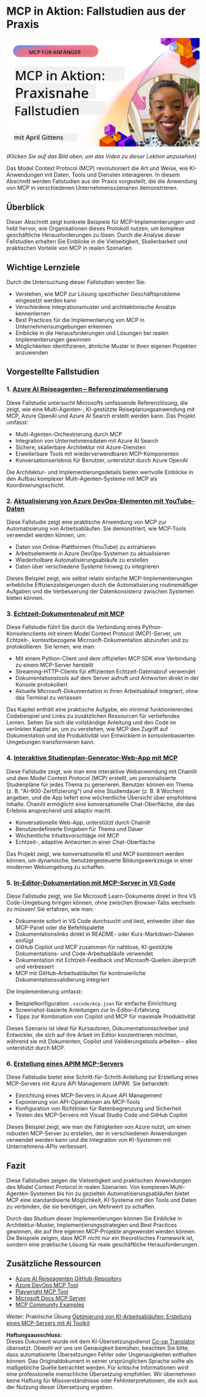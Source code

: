 <!--
CO_OP_TRANSLATOR_METADATA:
{
  "original_hash": "61a160248efabe92b09d7b08293d17db",
  "translation_date": "2025-07-29T01:01:23+00:00",
  "source_file": "09-CaseStudy/README.md",
  "language_code": "de"
}
-->
# MCP in Aktion: Fallstudien aus der Praxis

[![MCP in Aktion: Fallstudien aus der Praxis](../../../translated_images/10.3262cc80b4de5071fde8ba74c5c5d6738a0a9f398dcc0423f0210f632e2238b8.de.png)](https://youtu.be/IxshWb2Az5w)

_(Klicken Sie auf das Bild oben, um das Video zu dieser Lektion anzusehen)_

Das Model Context Protocol (MCP) revolutioniert die Art und Weise, wie KI-Anwendungen mit Daten, Tools und Diensten interagieren. In diesem Abschnitt werden Fallstudien aus der Praxis vorgestellt, die die Anwendung von MCP in verschiedenen Unternehmensszenarien demonstrieren.

## Überblick

Dieser Abschnitt zeigt konkrete Beispiele für MCP-Implementierungen und hebt hervor, wie Organisationen dieses Protokoll nutzen, um komplexe geschäftliche Herausforderungen zu lösen. Durch die Analyse dieser Fallstudien erhalten Sie Einblicke in die Vielseitigkeit, Skalierbarkeit und praktischen Vorteile von MCP in realen Szenarien.

## Wichtige Lernziele

Durch die Untersuchung dieser Fallstudien werden Sie:

- Verstehen, wie MCP zur Lösung spezifischer Geschäftsprobleme eingesetzt werden kann
- Verschiedene Integrationsmuster und architektonische Ansätze kennenlernen
- Best Practices für die Implementierung von MCP in Unternehmensumgebungen erkennen
- Einblicke in die Herausforderungen und Lösungen bei realen Implementierungen gewinnen
- Möglichkeiten identifizieren, ähnliche Muster in Ihren eigenen Projekten anzuwenden

## Vorgestellte Fallstudien

### 1. [Azure AI Reiseagenten – Referenzimplementierung](./travelagentsample.md)

Diese Fallstudie untersucht Microsofts umfassende Referenzlösung, die zeigt, wie eine Multi-Agenten-, KI-gestützte Reiseplanungsanwendung mit MCP, Azure OpenAI und Azure AI Search erstellt werden kann. Das Projekt umfasst:

- Multi-Agenten-Orchestrierung durch MCP
- Integration von Unternehmensdaten mit Azure AI Search
- Sichere, skalierbare Architektur mit Azure-Diensten
- Erweiterbare Tools mit wiederverwendbaren MCP-Komponenten
- Konversationserlebnis für Benutzer, unterstützt durch Azure OpenAI

Die Architektur- und Implementierungsdetails bieten wertvolle Einblicke in den Aufbau komplexer Multi-Agenten-Systeme mit MCP als Koordinierungsschicht.

### 2. [Aktualisierung von Azure DevOps-Elementen mit YouTube-Daten](./UpdateADOItemsFromYT.md)

Diese Fallstudie zeigt eine praktische Anwendung von MCP zur Automatisierung von Arbeitsabläufen. Sie demonstriert, wie MCP-Tools verwendet werden können, um:

- Daten von Online-Plattformen (YouTube) zu extrahieren
- Arbeitselemente in Azure DevOps-Systemen zu aktualisieren
- Wiederholbare Automatisierungsabläufe zu erstellen
- Daten über verschiedene Systeme hinweg zu integrieren

Dieses Beispiel zeigt, wie selbst relativ einfache MCP-Implementierungen erhebliche Effizienzsteigerungen durch die Automatisierung routinemäßiger Aufgaben und die Verbesserung der Datenkonsistenz zwischen Systemen bieten können.

### 3. [Echtzeit-Dokumentenabruf mit MCP](./docs-mcp/README.md)

Diese Fallstudie führt Sie durch die Verbindung eines Python-Konsolenclients mit einem Model Context Protocol (MCP)-Server, um Echtzeit-, kontextbezogene Microsoft-Dokumentation abzurufen und zu protokollieren. Sie lernen, wie man:

- Mit einem Python-Client und dem offiziellen MCP SDK eine Verbindung zu einem MCP-Server herstellt
- Streaming-HTTP-Clients für effizienten Echtzeit-Datenabruf verwendet
- Dokumentationstools auf dem Server aufruft und Antworten direkt in der Konsole protokolliert
- Aktuelle Microsoft-Dokumentation in Ihren Arbeitsablauf integriert, ohne das Terminal zu verlassen

Das Kapitel enthält eine praktische Aufgabe, ein minimal funktionierendes Codebeispiel und Links zu zusätzlichen Ressourcen für vertiefendes Lernen. Sehen Sie sich die vollständige Anleitung und den Code im verlinkten Kapitel an, um zu verstehen, wie MCP den Zugriff auf Dokumentation und die Produktivität von Entwicklern in konsolenbasierten Umgebungen transformieren kann.

### 4. [Interaktive Studienplan-Generator-Web-App mit MCP](./docs-mcp/README.md)

Diese Fallstudie zeigt, wie man eine interaktive Webanwendung mit Chainlit und dem Model Context Protocol (MCP) erstellt, um personalisierte Studienpläne für jedes Thema zu generieren. Benutzer können ein Thema (z. B. "AI-900-Zertifizierung") und eine Studiendauer (z. B. 8 Wochen) angeben, und die App liefert eine wöchentliche Übersicht über empfohlene Inhalte. Chainlit ermöglicht eine konversationelle Chat-Oberfläche, die das Erlebnis ansprechend und adaptiv macht.

- Konversationelle Web-App, unterstützt durch Chainlit
- Benutzerdefinierte Eingaben für Thema und Dauer
- Wöchentliche Inhaltsvorschläge mit MCP
- Echtzeit-, adaptive Antworten in einer Chat-Oberfläche

Das Projekt zeigt, wie konversationelle KI und MCP kombiniert werden können, um dynamische, benutzergesteuerte Bildungswerkzeuge in einer modernen Webumgebung zu schaffen.

### 5. [In-Editor-Dokumentation mit MCP-Server in VS Code](./docs-mcp/README.md)

Diese Fallstudie zeigt, wie Sie Microsoft Learn-Dokumente direkt in Ihre VS Code-Umgebung bringen können, ohne zwischen Browser-Tabs wechseln zu müssen! Sie erfahren, wie man:

- Dokumente sofort in VS Code durchsucht und liest, entweder über das MCP-Panel oder die Befehlspalette
- Dokumentationslinks direkt in README- oder Kurs-Markdown-Dateien einfügt
- GitHub Copilot und MCP zusammen für nahtlose, KI-gestützte Dokumentations- und Code-Arbeitsabläufe verwendet
- Dokumentation mit Echtzeit-Feedback und Microsoft-Quellen überprüft und verbessert
- MCP mit GitHub-Arbeitsabläufen für kontinuierliche Dokumentationsvalidierung integriert

Die Implementierung umfasst:

- Beispielkonfiguration `.vscode/mcp.json` für einfache Einrichtung
- Screenshot-basierte Anleitungen zur In-Editor-Erfahrung
- Tipps zur Kombination von Copilot und MCP für maximale Produktivität

Dieses Szenario ist ideal für Kursautoren, Dokumentationsschreiber und Entwickler, die sich auf ihre Arbeit im Editor konzentrieren möchten, während sie mit Dokumenten, Copilot und Validierungstools arbeiten – alles unterstützt durch MCP.

### 6. [Erstellung eines APIM MCP-Servers](./apimsample.md)

Diese Fallstudie bietet eine Schritt-für-Schritt-Anleitung zur Erstellung eines MCP-Servers mit Azure API Management (APIM). Sie behandelt:

- Einrichtung eines MCP-Servers in Azure API Management
- Exponierung von API-Operationen als MCP-Tools
- Konfiguration von Richtlinien für Ratenbegrenzung und Sicherheit
- Testen des MCP-Servers mit Visual Studio Code und GitHub Copilot

Dieses Beispiel zeigt, wie man die Fähigkeiten von Azure nutzt, um einen robusten MCP-Server zu erstellen, der in verschiedenen Anwendungen verwendet werden kann und die Integration von KI-Systemen mit Unternehmens-APIs verbessert.

## Fazit

Diese Fallstudien zeigen die Vielseitigkeit und praktischen Anwendungen des Model Context Protocol in realen Szenarien. Von komplexen Multi-Agenten-Systemen bis hin zu gezielten Automatisierungsabläufen bietet MCP eine standardisierte Möglichkeit, KI-Systeme mit den Tools und Daten zu verbinden, die sie benötigen, um Mehrwert zu schaffen.

Durch das Studium dieser Implementierungen können Sie Einblicke in Architektur-Muster, Implementierungsstrategien und Best Practices gewinnen, die auf Ihre eigenen MCP-Projekte angewendet werden können. Die Beispiele zeigen, dass MCP nicht nur ein theoretisches Framework ist, sondern eine praktische Lösung für reale geschäftliche Herausforderungen.

## Zusätzliche Ressourcen

- [Azure AI Reiseagenten GitHub-Repository](https://github.com/Azure-Samples/azure-ai-travel-agents)
- [Azure DevOps MCP Tool](https://github.com/microsoft/azure-devops-mcp)
- [Playwright MCP Tool](https://github.com/microsoft/playwright-mcp)
- [Microsoft Docs MCP Server](https://github.com/MicrosoftDocs/mcp)
- [MCP Community Examples](https://github.com/microsoft/mcp)

Weiter: Praktische Übung [Optimierung von KI-Arbeitsabläufen: Erstellung eines MCP-Servers mit AI Toolkit](../10-StreamliningAIWorkflowsBuildingAnMCPServerWithAIToolkit/README.md)

**Haftungsausschluss**:  
Dieses Dokument wurde mit dem KI-Übersetzungsdienst [Co-op Translator](https://github.com/Azure/co-op-translator) übersetzt. Obwohl wir uns um Genauigkeit bemühen, beachten Sie bitte, dass automatisierte Übersetzungen Fehler oder Ungenauigkeiten enthalten können. Das Originaldokument in seiner ursprünglichen Sprache sollte als maßgebliche Quelle betrachtet werden. Für kritische Informationen wird eine professionelle menschliche Übersetzung empfohlen. Wir übernehmen keine Haftung für Missverständnisse oder Fehlinterpretationen, die sich aus der Nutzung dieser Übersetzung ergeben.
